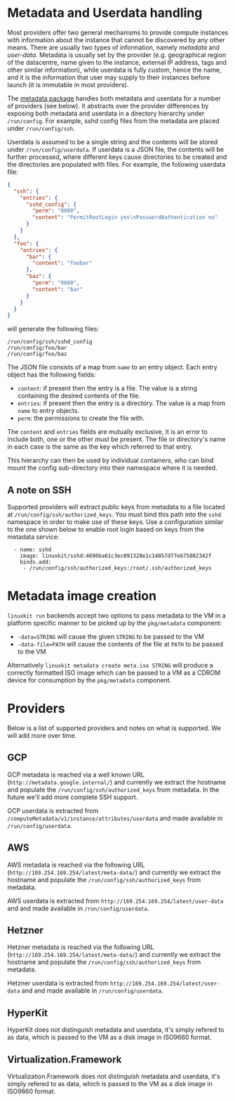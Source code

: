 # Metadata and Userdata handling

Most providers offer two general mechanisms to provide compute instances
with information about the instance that cannot be discovered by any other
means. There are usually two types of information, namely _metadata_ and
_user-data_.  Metadata is usually set by the provider (e.g. geographical
region of the datacentre, name given to the instance, external IP address,
tags and other similar information), while userdata is fully custom,
hence the name, and it is the information that user may supply to their
instances before launch (it is immutable in most providers).

The [metadata package](../pkg/metadata/) handles both metadata and
userdata for a number of providers (see below).  It abstracts over
the provider differences by exposing both metadata and userdata in
a directory hierarchy under `/run/config`.  For example, sshd config
files from the metadata are placed under `/run/config/ssh`.

Userdata is assumed to be a single string and the contents will be
stored under `/run/config/userdata`.  If userdata is a JSON file, the
contents will be further processed, where different keys cause
directories to be created and the directories are populated with files.
For example, the following userdata file:
```JSON
{
  "ssh": {
    "entries": {
      "sshd_config": {
        "perm": "0600",
        "content": "PermitRootLogin yes\nPasswordAuthentication no"
      }
    }
  },
  "foo": {
    "entries": {
      "bar": {
        "content": "foobar"
      },
      "baz": {
        "perm": "0600",
        "content": "bar"
      }
    }
  }
}
```
will generate the following files:
```
/run/config/ssh/sshd_config
/run/config/foo/bar
/run/config/foo/baz
```

The JSON file consists of a map from `name` to an entry object. Each entry object has the following fields:
- `content`: if present then the entry is a file. The value is a string containing the desired contents of the file.
- `entries`: if present then the entry is a directory. The value is a map from `name` to entry objects.
- `perm`: the permissions to create the file with.

The `content` and `entries` fields are mutually exclusive, it is an error to include both,
one or the other _must_ be present.
The file or directory's name in each case is the same as the key which referred to that entry.

This hierarchy can then be used by individual containers, who can bind
mount the config sub-directory into their namespace where it is
needed.

## A note on SSH

Supported providers will extract public keys from metadata to a file
located at `/run/config/ssh/authorized_keys`.  You must bind this path
into the `sshd` namespace in order to make use of these keys.  Use a
configuration similar to the one shown below to enable root login
based on keys from the metadata service:

```
  - name: sshd
    image: linuxkit/sshd:4696ba61c3ec091328e1c14857d77e675802342f
    binds.add:
     - /run/config/ssh/authorized_keys:/root/.ssh/authorized_keys
```

# Metadata image creation

`linuxkit run` backends accept two options to pass metadata to the VM in a platform specific
manner to be picked up by the `pkg/metadata` component:

* `-data=STRING` will cause the given `STRING` to be passed to the VM
* `-data-file=PATH` will cause the contents of the file at `PATH` to be passed to the VM


Alternatively `linuxkit metadata create meta.iso STRING` will produce
a correctly formatted ISO image which can be passed to a VM as a CDROM
device for consumption by the `pkg/metadata` component.

# Providers

Below is a list of supported providers and notes on what is supported. We will add more over time.


## GCP

GCP metadata is reached via a well known URL
(`http://metadata.google.internal/`) and currently
we extract the hostname and populate the
`/run/config/ssh/authorized_keys` from metadata. In the future we'll
add more complete SSH support.

GCP userdata is extracted from `/computeMetadata/v1/instance/attributes/userdata`
and made available in `/run/config/userdata`.

## AWS

AWS metadata is reached via the following URL
(`http://169.254.169.254/latest/meta-data/`) and currently we extract the
hostname and populate the `/run/config/ssh/authorized_keys` from metadata.

AWS userdata is extracted from `http://169.254.169.254/latest/user-data` and
and made available in `/run/config/userdata`.

## Hetzner

Hetzner metadata is reached via the following URL
(`http://169.254.169.254/latest/meta-data/`) and currently we extract the
hostname and populate the `/run/config/ssh/authorized_keys` from metadata.

Hetzner userdata is extracted from `http://169.254.169.254/latest/user-data` and
and made available in `/run/config/userdata`.

## HyperKit

HyperKit does not distinguish metadata and userdata, it's simply
refered to as data, which is passed to the VM as a disk image
in ISO9660 format.

## Virtualization.Framework

Virtualization.Framework does not distinguish metadata and userdata, it's simply
refered to as data, which is passed to the VM as a disk image
in ISO9660 format.
